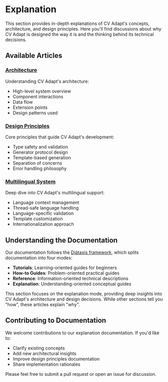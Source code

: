 # Explanation

This section provides in-depth explanations of CV Adapt's concepts, architecture, and design principles. Here you'll find discussions about why CV Adapt is designed the way it is and the thinking behind its technical decisions.

## Available Articles

### [Architecture](architecture.md)
Understanding CV Adapt's architecture:
- High-level system overview
- Component interactions
- Data flow
- Extension points
- Design patterns used

### [Design Principles](design-principles.md)
Core principles that guide CV Adapt's development:
- Type safety and validation
- Generator protocol design
- Template-based generation
- Separation of concerns
- Error handling philosophy

### [Multilingual System](multilingual-system.md)
Deep dive into CV Adapt's multilingual support:
- Language context management
- Thread-safe language handling
- Language-specific validation
- Template customization
- Internationalization approach

## Understanding the Documentation

Our documentation follows the [Diátaxis framework](https://diataxis.fr/), which splits documentation into four modes:

- **Tutorials**: Learning-oriented guides for beginners
- **How-to Guides**: Problem-oriented practical guides
- **Reference**: Information-oriented technical descriptions
- **Explanation**: Understanding-oriented conceptual guides

This section focuses on the explanation mode, providing deep insights into CV Adapt's architecture and design decisions. While other sections tell you "how", these articles explain "why".

## Contributing to Documentation

We welcome contributions to our explanation documentation. If you'd like to:
- Clarify existing concepts
- Add new architectural insights
- Improve design principles documentation
- Share implementation rationales

Please feel free to submit a pull request or open an issue for discussion.
